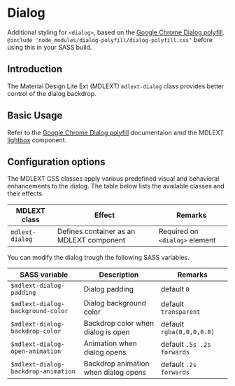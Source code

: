 # Dialog
Additional styling for `<dialog>`, based on the [Google Chrome Dialog polyfill](https://github.com/GoogleChrome/dialog-polyfill).
`@include 'node_modules/dialog-polyfill/dialog-polyfill.css'` before using this in your SASS build.

## Introduction
The Material Design Lite Ext (MDLEXT) `mdlext-dialog` class provides better control of the dialog backdrop.

## Basic Usage
Refer to the [Google Chrome Dialog polyfill](https://github.com/GoogleChrome/dialog-polyfill) documentaion amd the MDLEXT [lightbox](../lightbox) component.
 
## Configuration options

The MDLEXT CSS classes apply various predefined visual and behavioral enhancements to the dialog. 
The table below lists the available classes and their effects.

| MDLEXT class | Effect | Remarks |
|-----------|--------|---------|
| `mdlext-dialog` | Defines container as an MDLEXT component | Required on `<dialog>` element |

 
You can modify the dialog trough the following SASS variables.

| SASS variable |Description | Remarks | 
|-----------|--------|---------|
| `$mdlext-dialog-padding` | Dialog padding | default `0` | 
| `$mdlext-dialog-background-color` | Dialog background color | default `transparent` | 
| `$mdlext-dialog-backdrop-color` | Backdrop color when dialog is open | default `rgba(0,0,0,0.8)` | 
| `$mdlext-dialog-open-animation` | Animation when dialog opens | default `.5s .2s forwards` | 
| `$mdlext-dialog-backdrop-animation` | Backdrop animation when dialog opens | default `.2s forwards` | 

